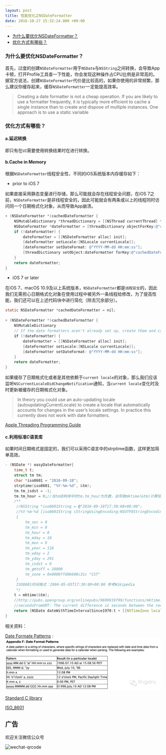 ```yaml
---
layout: post
title: 性能优化之NSDateFormatter
date: 2016-10-27 15:32:24.000 +09:00
---
```

-   [为什么要优化NSDateFormatter？](#nsdateformatter)
-   [优化方式有哪些？](#优化方式有哪些)

### 为什么要优化NSDateFormatter？

首先，过度的创建`NSDateFormatter`用于`NSDate`与`NSString`之间转换，会导致App卡顿，打开Profile工具查一下性能，你会发现这种操作占CPU比例是非常高的。据官方说法，创建`NSDateFormatter`代价是比较高的，如果你使用的非常频繁，那么建议你缓存起来，缓存`NSDateFormatter`一定能提高效率。

>Creating a date formatter is not a cheap operation. If you are likely to use a formatter frequently, it is typically more efficient to cache a single instance than to create and dispose of multiple instances. One approach is to use a static variable

### 优化方式有哪些？

#### a.延迟转换

即只有在`UI`需要使用转换结果时在进行转换。

#### b.Cache in Memory

根据`NSDateFormatter`线程安全性，不同的iOS系统版本内存缓存如下：

*  prior to iOS 7  
 
如果直接采用静态变量进行存储，那么可能就会存在线程安全问题，在iOS 7之前，`NSDateFormatter`是非线程安全的，因此可能就会有两条或以上的线程同时访问同一个日期格式化对象，从而导致App崩溃。

```Objective-C
+ (NSDateFormatter *)cachedDateFormatter {
    NSMutableDictionary *threadDictionary = [[NSThread currentThread] threadDictionary];
    NSDateFormatter *dateFormatter = [threadDictionary objectForKey:@"cachedDateFormatter"];
    if (!dateFormatter) {
        dateFormatter = [[NSDateFormatter alloc] init];
        [dateFormatter setLocale:[NSLocale currentLocale]];
        [dateFormatter setDateFormat: @"YYYY-MM-dd HH:mm:ss"];
        [threadDictionary setObject:dateFormatter forKey:@"cachedDateFormatter"];
    }
    return dateFormatter;
}
```

* iOS 7 or later  
  
在iOS 7、macOS 10.9及以上系统版本，`NSDateFormatter`都是`线程安全`的，因此我们无需担心日期格式化对象在使用过程中被另外一条线程给修改，为了提高性能，我们还可以在上述代码块中进行简化（除去冗余部分）。

```Objective-C
static NSDateFormatter *cachedDateFormatter = nil;
 
+ (NSDateFormatter *)cachedDateFormatter {
    NSMutableDictionary 
    // If the date formatters aren't already set up, create them and cache them for reuse.
    if (!dateFormatter) {
        dateFormatter = [[NSDateFormatter alloc] init];
        [dateFormatter setLocale:[NSLocale currentLocale]];
        [dateFormatter setDateFormat: @"YYYY-MM-dd HH:mm:ss"];
    }
    return dateFormatter;
}   
```

如果缓存了日期格式化或者是其他依赖于`current locale`的对象，那么我们应该监听`NSCurrentLocaleDidChangeNotification`通知，当`current locale`变化时及时更新被缓存的日期格式化对象。

>In theory you could use an auto-updating locale (autoupdatingCurrentLocale) to create a locale that automatically accounts for changes in the user’s locale settings. In practice this currently does not work with date formatters.

[Apple Threading Programming Guide][id2]

#### c.利用标准C语言库

如果时间日期格式是固定的，我们可以采用C语言中的strptime函数，这样更加简单高效。

```C
- (NSDate *) easyDateFormatter{
    time_t t;
    struct tm tm;
    char *iso8601 = "2016-09-18";
    strptime(iso8601, "%Y-%m-%d", &tm);
    tm.tm_isdst = -1;
    tm.tm_hour = 0;//当tm结构体中的tm.tm_hour为负数，会导致mktime(&tm)计算错误
    /**
     //NSString *iso8601String = @"2016-09-18T17:30:08+08:00";
     //%Y-%m-%d [iso8601String cStringUsingEncoding:NSUTF8StringEncoding]
     {
         tm_sec = 0
         tm_min = 0
         tm_hour = 0
         tm_mday = 18
         tm_mon = 9
         tm_year = 116
         tm_wday = 2
         tm_yday = 291
         tm_isdst = 0
         tm_gmtoff = 28800
         tm_zone = 0x00007fd9b600c31c "CST"
     }
     ISO8601时间格式：2004-05-03T17:30:08+08:00 参考Wikipedia
     */
    t = mktime(&tm);
    //http://pubs.opengroup.org/onlinepubs/9699919799/functions/mktime.html
    //secondsFromGMT: The current difference in seconds between the receiver and Greenwich Mean Time.
    return [NSDate dateWithTimeIntervalSince1970:t + [[NSTimeZone localTimeZone] secondsFromGMT]];
}
```

相关资料：

[Date Formate Patterns][id1] :
![Date Formate Patterns][1]

[Standard C library][id3]

[ISO_8601][id4]

[id1]:http://www.unicode.org/reports/tr35/tr35-25.html#Date_Format_Patterns
[id2]:https://developer.apple.com/library/content/documentation/Cocoa/Conceptual/Multithreading/ThreadSafetySummary/ThreadSafetySummary.html
[id3]:http://www.gnu.org/software/libc/
[id4]:https://en.wikipedia.org/wiki/ISO_8601

[1]:/assets/images/2016/date-formate-patterns.jpg

## 广告

欢迎关注微信公众号

![wechat-qrcode](http://image.tingxins.cn/adv/wechat-qrcode.jpg)



